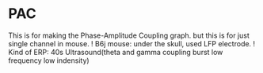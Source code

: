 # PAC
This is for making the Phase-Amplitude Coupling graph. but this is for just single channel in mouse. 
! B6j mouse: under the skull, used LFP electrode.
! Kind of ERP: 40s Ultrasound(theta and gamma coupling burst low frequency low indensity)
